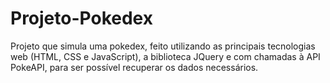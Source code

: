 # Projeto-Pokedex
Projeto que simula uma pokedex, feito utilizando as principais tecnologias web (HTML, CSS e JavaScript), a biblioteca JQuery e com chamadas à API PokeAPI, para ser possível recuperar os dados necessários.
